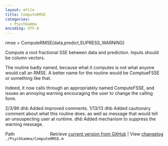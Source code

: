 ```yaml
---
layout: mfile
title: ComputeRMSE
categories:
  - PsychGamma
encoding: UTF-8
---
```


rmse = ComputeRMSE\(data,predict,SUPRESS\_WARNING\)

Compute a root fractional SSE between data and prediction.
Inputs should be column vectors.

The routine badly named, because what it computes
is not what anyone would call an RMSE.  A better
name for the routine would be ComptueFSSE or something
like that.

Indeed, it now calls through an appropriately named
ComputeFSSE, and issues an annoying warning encouraging
the user to change the calling form.

2/3/96   dhb  Added improved comments.
1/13/13  dhb  Added cautionary comment about what this routine does.
              as well as message that would tell an unsuspecting user
              at runtime.
         dhb  Added mechanism to suppress the warning message.


<div class="code_header" style="text-align:right;">
  <span style="float:left;">Path&nbsp;&nbsp;</span> <span class="counter">Retrieve <a href=
  "https://raw.github.com/Psychtoolbox-3/Psychtoolbox-3/beta/./PsychGamma/ComputeRMSE.m">current version from GitHub</a> | View <a href=
  "https://github.com/Psychtoolbox-3/Psychtoolbox-3/commits/beta/./PsychGamma/ComputeRMSE.m">changelog</a></span>
</div>
<div class="code">
  <code>./PsychGamma/ComputeRMSE.m</code>
</div>
